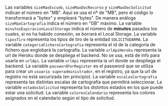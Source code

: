 Las variables `sizeMaxEscudo`, `sizeMaxDocRecurso` y `sizeMaxDocSolicitud` indican el número en "MB". Aquí se usa el nº de "MB", pero el código lo transformará a "bytes" y empleará "bytes".
De manera análoga `sizeMaxCartografia` indica el número en "GB" máximo.
La variable `minutosExpiracionLocalStorage` indica el número de **minutos** pasados los cuales, si no ha habido conexión, se borrará el Local Storage. 
La variable `tiposTiro` representa los tipos de tiro de la entidad `SOLICITUDARMA`.
La variable `categoriaFicheroCartografia` representa el id de la categoría de fichero que englobará la cartografía.
La variable `urlApiHeroku` representa la url de Heroku donde se despliega el backend. No se usa, está de info para usarla en `urlApi`.
La variable `urlApi` representa la url donde se despliega el backend.
La variable `passwordForRegister` es el password que se utiliza para crear un `usuario superadministrador`, en el registro, ya que la url de registro no está securizada (en principio).
La variable `escalasCartografia` representa las distintas escalas de cartografía que permitirá seleccionar.
La variable `estadosSolicitud` representa los distintos estados en los que puede estar una solicitud.
La variable `coloresCalendario` representa los colores asignados en el calendario según el tipo de solicitud.